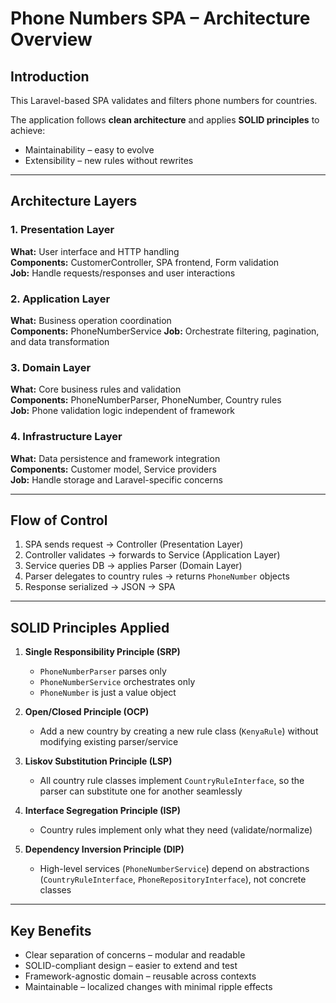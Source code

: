 # Phone Numbers SPA – Architecture Overview

## Introduction
This Laravel-based SPA validates and filters phone numbers for countries.

The application follows **clean architecture** and applies **SOLID principles** to achieve:
- Maintainability – easy to evolve
- Extensibility – new rules without rewrites
---

## Architecture Layers

### 1. Presentation Layer
**What:** User interface and HTTP handling  
**Components:** CustomerController, SPA frontend, Form validation  
**Job:** Handle requests/responses and user interactions

### 2. Application Layer
**What:** Business operation coordination  
**Components:** PhoneNumberService
**Job:** Orchestrate filtering, pagination, and data transformation

### 3. Domain Layer
**What:** Core business rules and validation  
**Components:** PhoneNumberParser, PhoneNumber, Country rules  
**Job:** Phone validation logic independent of framework

### 4. Infrastructure Layer
**What:** Data persistence and framework integration  
**Components:** Customer model, Service providers  
**Job:** Handle storage and Laravel-specific concerns

---

## Flow of Control
1. SPA sends request → Controller (Presentation Layer)
2. Controller validates → forwards to Service (Application Layer)
3. Service queries DB → applies Parser (Domain Layer)
4. Parser delegates to country rules → returns `PhoneNumber` objects
5. Response serialized → JSON → SPA

---

## SOLID Principles Applied

1. **Single Responsibility Principle (SRP)**
    - `PhoneNumberParser` parses only
    - `PhoneNumberService` orchestrates only
    - `PhoneNumber` is just a value object

2. **Open/Closed Principle (OCP)**
    - Add a new country by creating a new rule class (`KenyaRule`) without modifying existing parser/service

3. **Liskov Substitution Principle (LSP)**
    - All country rule classes implement `CountryRuleInterface`, so the parser can substitute one for another seamlessly

4. **Interface Segregation Principle (ISP)**
    - Country rules implement only what they need (validate/normalize)

5. **Dependency Inversion Principle (DIP)**
    - High-level services (`PhoneNumberService`) depend on abstractions (`CountryRuleInterface`, `PhoneRepositoryInterface`), not concrete classes

---

## Key Benefits
- Clear separation of concerns – modular and readable
- SOLID-compliant design – easier to extend and test
- Framework-agnostic domain – reusable across contexts
- Maintainable – localized changes with minimal ripple effects
